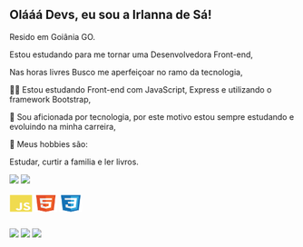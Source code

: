 ## Olááá Devs,  eu sou a Irlanna de Sá!


Resido em Goiânia GO.


Estou estudando para me tornar uma Desenvolvedora Front-end,


Nas horas livres Busco me aperfeiçoar no ramo da tecnologia,



👩‍💻 Estou estudando Front-end com JavaScript, Express e utilizando o framework Bootstrap,



💼 Sou aficionada por tecnologia, por este motivo estou sempre estudando e evoluindo na minha carreira,


👾 Meus hobbies são:

Estudar,
curtir a familia e
ler livros.




<div 
  <a href="https://github.com/irlannacoelho">
  <img height="180em" src="https://github-readme-stats.vercel.app/api?username=irlannadesa&show_icons=true&theme=dracula&include_all_commits=true&count_private=true"/>
  <img height="180em" src="https://github-readme-stats.vercel.app/api/top-langs/?username=irlannadesa&layout=compact&langs_count=7&theme=dracula"/>
</div>
<div style="display: inline_block"><br>
  <img align="center" alt="Rafa-Js" height="30" width="40" src="https://raw.githubusercontent.com/devicons/devicon/master/icons/javascript/javascript-plain.svg">
  <img align="center" alt="Rafa-HTML" height="30" width="40" src="https://raw.githubusercontent.com/devicons/devicon/master/icons/html5/html5-original.svg">
  <img align="center" alt="Rafa-CSS" height="30" width="40" src="https://raw.githubusercontent.com/devicons/devicon/master/icons/css3/css3-original.svg">
  
</div>
  
  ##
 
<div> 
  <a href="https://www.instagram.com/irlanna.de.sa/" target="_blank"><img src="https://img.shields.io/badge/-Instagram-%23E4405F?style=for-the-badge&logo=instagram&logoColor=white" target="_blank"></a>
  <a href = "mailto:irlannacoelho@gmail.com"><img src="https://img.shields.io/badge/-Gmail-%23333?style=for-the-badge&logo=gmail&logoColor=white" target="_blank"></a>
  <a href="https://www.linkedin.com/in/irlanna-de-s%C3%A1-66274910a/" target="_blank"><img src="https://img.shields.io/badge/-LinkedIn-%230077B5?style=for-the-badge&logo=linkedin&logoColor=white" target="_blank"></a> 
 
 
</div>

